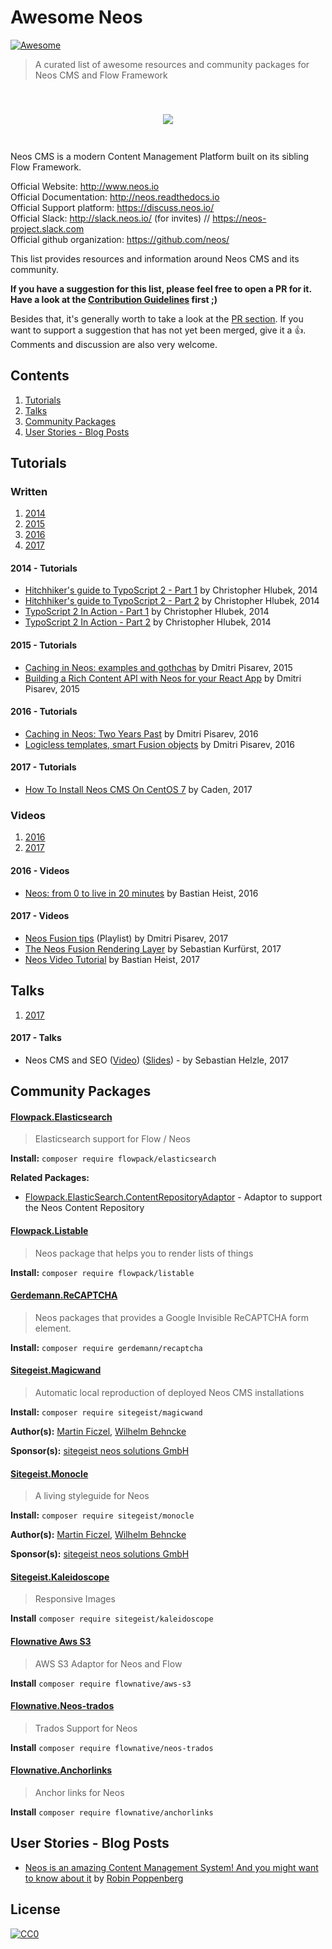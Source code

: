 # Awesome Neos

[![Awesome](https://cdn.rawgit.com/sindresorhus/awesome/d7305f38d29fed78fa85652e3a63e154dd8e8829/media/badge.svg)](https://github.com/sindresorhus/awesome)

> A curated list of awesome resources and community packages for Neos CMS and Flow Framework

<h2 align="center">
<br>
<img src="https://cdn.rawgit.com/neos/brand/master/logos/Neos/neos_primary.png">
<br>
<br>
</h2>

Neos CMS is a modern Content Management Platform built on its sibling Flow Framework.

Official Website: http://www.neos.io
<br> Official Documentation: http://neos.readthedocs.io
<br> Official Support platform: https://discuss.neos.io/
<br> Official Slack: http://slack.neos.io/ (for invites) // https://neos-project.slack.com
<br> Official github organization: https://github.com/neos/

This list provides resources and information around Neos CMS and its community.

**If you have a suggestion for this list, please feel free to open a PR for it. Have a look at the [Contribution Guidelines](./CONTRIBUTING.md) first ;)**

Besides that, it's generally worth to take a look at the [PR section](https://github.com/grebaldi/awesome-neos/pulls). If you want to support a suggestion that has not yet been merged, give it a :+1:. Comments and discussion are also very welcome.

## Contents

1. [Tutorials](#tutorials)
1. [Talks](#talks)
1. [Community Packages](#community-packages)
1. [User Stories - Blog Posts](#user-stories---blog-posts)

## Tutorials

### Written

1. [2014](#2014---tutorials)
1. [2015](#2015---tutorials)
1. [2016](#2016---tutorials)
1. [2017](#2017---tutorials)

#### 2014 - Tutorials

* [Hitchhiker's guide to TypoScript 2 - Part 1](http://learn-neos.com/blog/hitchhikers-guide-to-typoscript-2-part1.html) by Christopher Hlubek, 2014
* [Hitchhiker's guide to TypoScript 2 - Part 2](http://learn-neos.com/blog/hitchhiker-s-guide-to-typoscript-part-2.html) by Christopher Hlubek, 2014
* [TypoScript 2 In Action - Part 1](https://learn-neos.com/blog/typoscript-2-in-action-part-1.html) by Christopher Hlubek, 2014
* [TypoScript 2 In Action - Part 2](https://learn-neos.com/blog/typoscript-2-in-action-part-2.html) by Christopher Hlubek, 2014

#### 2015 - Tutorials

* [Caching in Neos: examples and gothchas](http://dimaip.github.io/2015/04/18/caching-typoscript/) by Dmitri Pisarev, 2015
* [Building a Rich Content API with Neos for your React App](http://dimaip.github.io/2015/11/15/react-neos/) by Dmitri Pisarev, 2015

#### 2016 - Tutorials

* [Caching in Neos: Two Years Past](http://dimaip.github.io/2016/12/12/caching-2/) by Dmitri Pisarev, 2016
* [Logicless templates, smart Fusion objects](http://dimaip.github.io/2016/10/21/logicless-templates-with-fusion/) by Dmitri Pisarev, 2016

#### 2017 - Tutorials

* [How To Install Neos CMS On CentOS 7](https://www.linuxhelp.com/how-to-install-neos-cms-on-centos-7/) by Caden, 2017

### Videos

1. [2016](#2016---videos)
1. [2017](#2017---videos)

#### 2016 - Videos

* [Neos: from 0 to live in 20 minutes](https://www.youtube.com/watch?v=NCb1-G4KF3g) by Bastian Heist, 2016

#### 2017 - Videos

* [Neos Fusion tips](https://www.youtube.com/watch?v=7ujunXKFDRg&list=PL8hH9P--o4jL-K-33hHiC-n5BGZ3MS6KE) (Playlist) by Dmitri Pisarev, 2017
* [The Neos Fusion Rendering Layer](https://www.youtube.com/watch?v=wpjEIP41048) by Sebastian Kurfürst, 2017
* [Neos Video Tutorial](https://www.youtube.com/watch?v=h3dyEUOeSz8&list=PL6XQ4CH3N4_FW9m8hho9VIvkmNnaGjxda) by Bastian Heist, 2017

## Talks

1. [2017](#2017---talks)

#### 2017 - Talks

* Neos CMS and SEO ([Video](https://www.youtube.com/watch?v=BOyhHgqGtao)) ([Slides](https://de.slideshare.net/Sebobo/neos-cms-and-seo)) - by Sebastian Helzle, 2017

## Community Packages

<!-- This list is supposed to be sorted alphabetically -->

#### [Flowpack.Elasticsearch](https://github.com/Flowpack/Flowpack.ElasticSearch)

> Elasticsearch support for Flow / Neos

**Install:** `composer require flowpack/elasticsearch`

**Related Packages:**

* [Flowpack.ElasticSearch.ContentRepositoryAdaptor](https://github.com/Flowpack/Flowpack.ElasticSearch.ContentRepositoryAdaptor) - Adaptor to support the Neos Content Repository

#### [Flowpack.Listable](https://github.com/Flowpack/Flowpack.Listable)

> Neos package that helps you to render lists of things

**Install:** `composer require flowpack/listable`

#### [Gerdemann.ReCAPTCHA](https://packagist.org/packages/gerdemann/recaptcha)

> Neos packages that provides a Google Invisible ReCAPTCHA form element.

**Install:** `composer require gerdemann/recaptcha`

#### [Sitegeist.Magicwand](link/to/package/on/github)

> Automatic local reproduction of deployed Neos CMS installations

**Install:** `composer require sitegeist/magicwand`

**Author(s):** [Martin Ficzel](https://github.com/mficzel), [Wilhelm Behncke](https://github.com/grebaldi)

**Sponsor(s):** [sitegeist neos solutions GmbH](https://sitegeist.de/)

#### [Sitegeist.Monocle](https://github.com/sitegeist/Sitegeist.Monocle)

> A living styleguide for Neos

**Install:** `composer require sitegeist/monocle`

**Author(s):** [Martin Ficzel](https://github.com/mficzel), [Wilhelm Behncke](https://github.com/grebaldi)

**Sponsor(s):** [sitegeist neos solutions GmbH](https://sitegeist.de/)

#### [Sitegeist.Kaleidoscope](https://github.com/sitegeist/Sitegeist.Kaleidoscope)

> Responsive Images

**Install** `composer require sitegeist/kaleidoscope`

#### [Flownative Aws S3](https://github.com/flownative/flow-aws-s3)

> AWS S3 Adaptor for Neos and Flow

**Install** `composer require flownative/aws-s3`

#### [Flownative.Neos-trados](https://github.com/flownative/neos-trados)

> Trados Support for Neos

**Install** `composer require flownative/neos-trados`

#### [Flownative.Anchorlinks](https://github.com/flownative/neos-anchorlinks)

> Anchor links for Neos

**Install** `composer require flownative/anchorlinks`

## User Stories - Blog Posts

* [Neos is an amazing Content Management System! And you might want to know about it](https://medium.com/@robin.poppenberg/neos-is-an-amazing-content-management-system-and-you-might-want-to-know-about-it-bb35aef51099) by [Robin Poppenberg](https://github.com/webappcreations)

## License

[![CC0](http://mirrors.creativecommons.org/presskit/buttons/88x31/svg/cc-zero.svg)](https://creativecommons.org/publicdomain/zero/1.0/)
